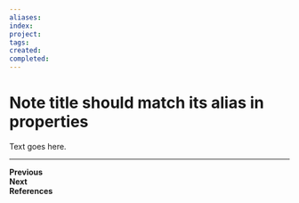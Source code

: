 ```yaml
---
aliases: 
index: 
project: 
tags: 
created: 
completed:
---
```


# Note title should match its alias in properties

Text goes here.

---
**Previous**  
**Next**  
**References**  
